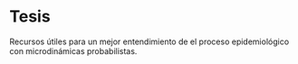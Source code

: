 # Tesis
Recursos útiles para un mejor entendimiento de el proceso epidemiológico con microdinámicas probabilistas.

